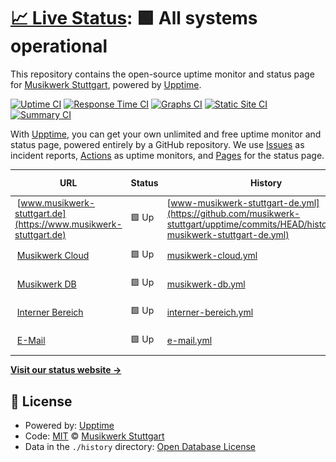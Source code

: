 # [📈 Live Status](https://musikwerk-stuttgart.github.io/upptime): <!--live status--> **🟩 All systems operational**

This repository contains the open-source uptime monitor and status page for [Musikwerk Stuttgart](https://www.musikwerk-stuttgart.de), powered by [Upptime](https://github.com/upptime/upptime).

[![Uptime CI](https://github.com/musikwerk-stuttgart/upptime/workflows/Uptime%20CI/badge.svg)](https://github.com/musikwerk-stuttgart/upptime/actions?query=workflow%3A%22Uptime+CI%22)
[![Response Time CI](https://github.com/musikwerk-stuttgart/upptime/workflows/Response%20Time%20CI/badge.svg)](https://github.com/musikwerk-stuttgart/upptime/actions?query=workflow%3A%22Response+Time+CI%22)
[![Graphs CI](https://github.com/musikwerk-stuttgart/upptime/workflows/Graphs%20CI/badge.svg)](https://github.com/musikwerk-stuttgart/upptime/actions?query=workflow%3A%22Graphs+CI%22)
[![Static Site CI](https://github.com/musikwerk-stuttgart/upptime/workflows/Static%20Site%20CI/badge.svg)](https://github.com/musikwerk-stuttgart/upptime/actions?query=workflow%3A%22Static+Site+CI%22)
[![Summary CI](https://github.com/musikwerk-stuttgart/upptime/workflows/Summary%20CI/badge.svg)](https://github.com/musikwerk-stuttgart/upptime/actions?query=workflow%3A%22Summary+CI%22)

With [Upptime](https://upptime.js.org), you can get your own unlimited and free uptime monitor and status page, powered entirely by a GitHub repository. We use [Issues](https://github.com/musikwerk-stuttgart/upptime/issues) as incident reports, [Actions](https://github.com/musikwerk-stuttgart/upptime/actions) as uptime monitors, and [Pages](https://musikwerk-stuttgart.github.io/upptime) for the status page.

<!--start: status pages-->
<!-- This summary is generated by Upptime (https://github.com/upptime/upptime) -->
<!-- Do not edit this manually, your changes will be overwritten -->
<!-- prettier-ignore -->
| URL | Status | History | Response Time | Uptime |
| --- | ------ | ------- | ------------- | ------ |
| <img alt="" src="https://icons.duckduckgo.com/ip3/www.musikwerk-stuttgart.de.ico" height="13"> [www.musikwerk-stuttgart.de](https://www.musikwerk-stuttgart.de) | 🟩 Up | [www-musikwerk-stuttgart-de.yml](https://github.com/musikwerk-stuttgart/upptime/commits/HEAD/history/www-musikwerk-stuttgart-de.yml) | <details><summary><img alt="Response time graph" src="./graphs/www-musikwerk-stuttgart-de/response-time-week.png" height="20"> 2196ms</summary><br><a href="https://status.musikwerk-stuttgart.de/history/www-musikwerk-stuttgart-de"><img alt="Response time 2841" src="https://img.shields.io/endpoint?url=https%3A%2F%2Fraw.githubusercontent.com%2Fmusikwerk-stuttgart%2Fupptime%2FHEAD%2Fapi%2Fwww-musikwerk-stuttgart-de%2Fresponse-time.json"></a><br><a href="https://status.musikwerk-stuttgart.de/history/www-musikwerk-stuttgart-de"><img alt="24-hour response time 2137" src="https://img.shields.io/endpoint?url=https%3A%2F%2Fraw.githubusercontent.com%2Fmusikwerk-stuttgart%2Fupptime%2FHEAD%2Fapi%2Fwww-musikwerk-stuttgart-de%2Fresponse-time-day.json"></a><br><a href="https://status.musikwerk-stuttgart.de/history/www-musikwerk-stuttgart-de"><img alt="7-day response time 2196" src="https://img.shields.io/endpoint?url=https%3A%2F%2Fraw.githubusercontent.com%2Fmusikwerk-stuttgart%2Fupptime%2FHEAD%2Fapi%2Fwww-musikwerk-stuttgart-de%2Fresponse-time-week.json"></a><br><a href="https://status.musikwerk-stuttgart.de/history/www-musikwerk-stuttgart-de"><img alt="30-day response time 2164" src="https://img.shields.io/endpoint?url=https%3A%2F%2Fraw.githubusercontent.com%2Fmusikwerk-stuttgart%2Fupptime%2FHEAD%2Fapi%2Fwww-musikwerk-stuttgart-de%2Fresponse-time-month.json"></a><br><a href="https://status.musikwerk-stuttgart.de/history/www-musikwerk-stuttgart-de"><img alt="1-year response time 2841" src="https://img.shields.io/endpoint?url=https%3A%2F%2Fraw.githubusercontent.com%2Fmusikwerk-stuttgart%2Fupptime%2FHEAD%2Fapi%2Fwww-musikwerk-stuttgart-de%2Fresponse-time-year.json"></a></details> | <details><summary><a href="https://status.musikwerk-stuttgart.de/history/www-musikwerk-stuttgart-de">100.00%</a></summary><a href="https://status.musikwerk-stuttgart.de/history/www-musikwerk-stuttgart-de"><img alt="All-time uptime 100.00%" src="https://img.shields.io/endpoint?url=https%3A%2F%2Fraw.githubusercontent.com%2Fmusikwerk-stuttgart%2Fupptime%2FHEAD%2Fapi%2Fwww-musikwerk-stuttgart-de%2Fuptime.json"></a><br><a href="https://status.musikwerk-stuttgart.de/history/www-musikwerk-stuttgart-de"><img alt="24-hour uptime 100.00%" src="https://img.shields.io/endpoint?url=https%3A%2F%2Fraw.githubusercontent.com%2Fmusikwerk-stuttgart%2Fupptime%2FHEAD%2Fapi%2Fwww-musikwerk-stuttgart-de%2Fuptime-day.json"></a><br><a href="https://status.musikwerk-stuttgart.de/history/www-musikwerk-stuttgart-de"><img alt="7-day uptime 100.00%" src="https://img.shields.io/endpoint?url=https%3A%2F%2Fraw.githubusercontent.com%2Fmusikwerk-stuttgart%2Fupptime%2FHEAD%2Fapi%2Fwww-musikwerk-stuttgart-de%2Fuptime-week.json"></a><br><a href="https://status.musikwerk-stuttgart.de/history/www-musikwerk-stuttgart-de"><img alt="30-day uptime 100.00%" src="https://img.shields.io/endpoint?url=https%3A%2F%2Fraw.githubusercontent.com%2Fmusikwerk-stuttgart%2Fupptime%2FHEAD%2Fapi%2Fwww-musikwerk-stuttgart-de%2Fuptime-month.json"></a><br><a href="https://status.musikwerk-stuttgart.de/history/www-musikwerk-stuttgart-de"><img alt="1-year uptime 100.00%" src="https://img.shields.io/endpoint?url=https%3A%2F%2Fraw.githubusercontent.com%2Fmusikwerk-stuttgart%2Fupptime%2FHEAD%2Fapi%2Fwww-musikwerk-stuttgart-de%2Fuptime-year.json"></a></details>
| <img alt="" src="https://icons.duckduckgo.com/ip3/cloud.musikwerk-stuttgart.de.ico" height="13"> [Musikwerk Cloud](https://cloud.musikwerk-stuttgart.de) | 🟩 Up | [musikwerk-cloud.yml](https://github.com/musikwerk-stuttgart/upptime/commits/HEAD/history/musikwerk-cloud.yml) | <details><summary><img alt="Response time graph" src="./graphs/musikwerk-cloud/response-time-week.png" height="20"> 877ms</summary><br><a href="https://status.musikwerk-stuttgart.de/history/musikwerk-cloud"><img alt="Response time 1219" src="https://img.shields.io/endpoint?url=https%3A%2F%2Fraw.githubusercontent.com%2Fmusikwerk-stuttgart%2Fupptime%2FHEAD%2Fapi%2Fmusikwerk-cloud%2Fresponse-time.json"></a><br><a href="https://status.musikwerk-stuttgart.de/history/musikwerk-cloud"><img alt="24-hour response time 979" src="https://img.shields.io/endpoint?url=https%3A%2F%2Fraw.githubusercontent.com%2Fmusikwerk-stuttgart%2Fupptime%2FHEAD%2Fapi%2Fmusikwerk-cloud%2Fresponse-time-day.json"></a><br><a href="https://status.musikwerk-stuttgart.de/history/musikwerk-cloud"><img alt="7-day response time 877" src="https://img.shields.io/endpoint?url=https%3A%2F%2Fraw.githubusercontent.com%2Fmusikwerk-stuttgart%2Fupptime%2FHEAD%2Fapi%2Fmusikwerk-cloud%2Fresponse-time-week.json"></a><br><a href="https://status.musikwerk-stuttgart.de/history/musikwerk-cloud"><img alt="30-day response time 888" src="https://img.shields.io/endpoint?url=https%3A%2F%2Fraw.githubusercontent.com%2Fmusikwerk-stuttgart%2Fupptime%2FHEAD%2Fapi%2Fmusikwerk-cloud%2Fresponse-time-month.json"></a><br><a href="https://status.musikwerk-stuttgart.de/history/musikwerk-cloud"><img alt="1-year response time 1219" src="https://img.shields.io/endpoint?url=https%3A%2F%2Fraw.githubusercontent.com%2Fmusikwerk-stuttgart%2Fupptime%2FHEAD%2Fapi%2Fmusikwerk-cloud%2Fresponse-time-year.json"></a></details> | <details><summary><a href="https://status.musikwerk-stuttgart.de/history/musikwerk-cloud">100.00%</a></summary><a href="https://status.musikwerk-stuttgart.de/history/musikwerk-cloud"><img alt="All-time uptime 100.00%" src="https://img.shields.io/endpoint?url=https%3A%2F%2Fraw.githubusercontent.com%2Fmusikwerk-stuttgart%2Fupptime%2FHEAD%2Fapi%2Fmusikwerk-cloud%2Fuptime.json"></a><br><a href="https://status.musikwerk-stuttgart.de/history/musikwerk-cloud"><img alt="24-hour uptime 100.00%" src="https://img.shields.io/endpoint?url=https%3A%2F%2Fraw.githubusercontent.com%2Fmusikwerk-stuttgart%2Fupptime%2FHEAD%2Fapi%2Fmusikwerk-cloud%2Fuptime-day.json"></a><br><a href="https://status.musikwerk-stuttgart.de/history/musikwerk-cloud"><img alt="7-day uptime 100.00%" src="https://img.shields.io/endpoint?url=https%3A%2F%2Fraw.githubusercontent.com%2Fmusikwerk-stuttgart%2Fupptime%2FHEAD%2Fapi%2Fmusikwerk-cloud%2Fuptime-week.json"></a><br><a href="https://status.musikwerk-stuttgart.de/history/musikwerk-cloud"><img alt="30-day uptime 100.00%" src="https://img.shields.io/endpoint?url=https%3A%2F%2Fraw.githubusercontent.com%2Fmusikwerk-stuttgart%2Fupptime%2FHEAD%2Fapi%2Fmusikwerk-cloud%2Fuptime-month.json"></a><br><a href="https://status.musikwerk-stuttgart.de/history/musikwerk-cloud"><img alt="1-year uptime 100.00%" src="https://img.shields.io/endpoint?url=https%3A%2F%2Fraw.githubusercontent.com%2Fmusikwerk-stuttgart%2Fupptime%2FHEAD%2Fapi%2Fmusikwerk-cloud%2Fuptime-year.json"></a></details>
| <img alt="" src="https://icons.duckduckgo.com/ip3/db.musikwerk-stuttgart.de.ico" height="13"> [Musikwerk DB](https://db.musikwerk-stuttgart.de) | 🟩 Up | [musikwerk-db.yml](https://github.com/musikwerk-stuttgart/upptime/commits/HEAD/history/musikwerk-db.yml) | <details><summary><img alt="Response time graph" src="./graphs/musikwerk-db/response-time-week.png" height="20"> 831ms</summary><br><a href="https://status.musikwerk-stuttgart.de/history/musikwerk-db"><img alt="Response time 1111" src="https://img.shields.io/endpoint?url=https%3A%2F%2Fraw.githubusercontent.com%2Fmusikwerk-stuttgart%2Fupptime%2FHEAD%2Fapi%2Fmusikwerk-db%2Fresponse-time.json"></a><br><a href="https://status.musikwerk-stuttgart.de/history/musikwerk-db"><img alt="24-hour response time 871" src="https://img.shields.io/endpoint?url=https%3A%2F%2Fraw.githubusercontent.com%2Fmusikwerk-stuttgart%2Fupptime%2FHEAD%2Fapi%2Fmusikwerk-db%2Fresponse-time-day.json"></a><br><a href="https://status.musikwerk-stuttgart.de/history/musikwerk-db"><img alt="7-day response time 831" src="https://img.shields.io/endpoint?url=https%3A%2F%2Fraw.githubusercontent.com%2Fmusikwerk-stuttgart%2Fupptime%2FHEAD%2Fapi%2Fmusikwerk-db%2Fresponse-time-week.json"></a><br><a href="https://status.musikwerk-stuttgart.de/history/musikwerk-db"><img alt="30-day response time 779" src="https://img.shields.io/endpoint?url=https%3A%2F%2Fraw.githubusercontent.com%2Fmusikwerk-stuttgart%2Fupptime%2FHEAD%2Fapi%2Fmusikwerk-db%2Fresponse-time-month.json"></a><br><a href="https://status.musikwerk-stuttgart.de/history/musikwerk-db"><img alt="1-year response time 1111" src="https://img.shields.io/endpoint?url=https%3A%2F%2Fraw.githubusercontent.com%2Fmusikwerk-stuttgart%2Fupptime%2FHEAD%2Fapi%2Fmusikwerk-db%2Fresponse-time-year.json"></a></details> | <details><summary><a href="https://status.musikwerk-stuttgart.de/history/musikwerk-db">100.00%</a></summary><a href="https://status.musikwerk-stuttgart.de/history/musikwerk-db"><img alt="All-time uptime 100.00%" src="https://img.shields.io/endpoint?url=https%3A%2F%2Fraw.githubusercontent.com%2Fmusikwerk-stuttgart%2Fupptime%2FHEAD%2Fapi%2Fmusikwerk-db%2Fuptime.json"></a><br><a href="https://status.musikwerk-stuttgart.de/history/musikwerk-db"><img alt="24-hour uptime 100.00%" src="https://img.shields.io/endpoint?url=https%3A%2F%2Fraw.githubusercontent.com%2Fmusikwerk-stuttgart%2Fupptime%2FHEAD%2Fapi%2Fmusikwerk-db%2Fuptime-day.json"></a><br><a href="https://status.musikwerk-stuttgart.de/history/musikwerk-db"><img alt="7-day uptime 100.00%" src="https://img.shields.io/endpoint?url=https%3A%2F%2Fraw.githubusercontent.com%2Fmusikwerk-stuttgart%2Fupptime%2FHEAD%2Fapi%2Fmusikwerk-db%2Fuptime-week.json"></a><br><a href="https://status.musikwerk-stuttgart.de/history/musikwerk-db"><img alt="30-day uptime 100.00%" src="https://img.shields.io/endpoint?url=https%3A%2F%2Fraw.githubusercontent.com%2Fmusikwerk-stuttgart%2Fupptime%2FHEAD%2Fapi%2Fmusikwerk-db%2Fuptime-month.json"></a><br><a href="https://status.musikwerk-stuttgart.de/history/musikwerk-db"><img alt="1-year uptime 100.00%" src="https://img.shields.io/endpoint?url=https%3A%2F%2Fraw.githubusercontent.com%2Fmusikwerk-stuttgart%2Fupptime%2FHEAD%2Fapi%2Fmusikwerk-db%2Fuptime-year.json"></a></details>
| <img alt="" src="https://icons.duckduckgo.com/ip3/intern.musikwerk-stuttgart.de.ico" height="13"> [Interner Bereich](https://intern.musikwerk-stuttgart.de) | 🟩 Up | [interner-bereich.yml](https://github.com/musikwerk-stuttgart/upptime/commits/HEAD/history/interner-bereich.yml) | <details><summary><img alt="Response time graph" src="./graphs/interner-bereich/response-time-week.png" height="20"> 825ms</summary><br><a href="https://status.musikwerk-stuttgart.de/history/interner-bereich"><img alt="Response time 624" src="https://img.shields.io/endpoint?url=https%3A%2F%2Fraw.githubusercontent.com%2Fmusikwerk-stuttgart%2Fupptime%2FHEAD%2Fapi%2Finterner-bereich%2Fresponse-time.json"></a><br><a href="https://status.musikwerk-stuttgart.de/history/interner-bereich"><img alt="24-hour response time 525" src="https://img.shields.io/endpoint?url=https%3A%2F%2Fraw.githubusercontent.com%2Fmusikwerk-stuttgart%2Fupptime%2FHEAD%2Fapi%2Finterner-bereich%2Fresponse-time-day.json"></a><br><a href="https://status.musikwerk-stuttgart.de/history/interner-bereich"><img alt="7-day response time 825" src="https://img.shields.io/endpoint?url=https%3A%2F%2Fraw.githubusercontent.com%2Fmusikwerk-stuttgart%2Fupptime%2FHEAD%2Fapi%2Finterner-bereich%2Fresponse-time-week.json"></a><br><a href="https://status.musikwerk-stuttgart.de/history/interner-bereich"><img alt="30-day response time 619" src="https://img.shields.io/endpoint?url=https%3A%2F%2Fraw.githubusercontent.com%2Fmusikwerk-stuttgart%2Fupptime%2FHEAD%2Fapi%2Finterner-bereich%2Fresponse-time-month.json"></a><br><a href="https://status.musikwerk-stuttgart.de/history/interner-bereich"><img alt="1-year response time 624" src="https://img.shields.io/endpoint?url=https%3A%2F%2Fraw.githubusercontent.com%2Fmusikwerk-stuttgart%2Fupptime%2FHEAD%2Fapi%2Finterner-bereich%2Fresponse-time-year.json"></a></details> | <details><summary><a href="https://status.musikwerk-stuttgart.de/history/interner-bereich">100.00%</a></summary><a href="https://status.musikwerk-stuttgart.de/history/interner-bereich"><img alt="All-time uptime 100.00%" src="https://img.shields.io/endpoint?url=https%3A%2F%2Fraw.githubusercontent.com%2Fmusikwerk-stuttgart%2Fupptime%2FHEAD%2Fapi%2Finterner-bereich%2Fuptime.json"></a><br><a href="https://status.musikwerk-stuttgart.de/history/interner-bereich"><img alt="24-hour uptime 100.00%" src="https://img.shields.io/endpoint?url=https%3A%2F%2Fraw.githubusercontent.com%2Fmusikwerk-stuttgart%2Fupptime%2FHEAD%2Fapi%2Finterner-bereich%2Fuptime-day.json"></a><br><a href="https://status.musikwerk-stuttgart.de/history/interner-bereich"><img alt="7-day uptime 100.00%" src="https://img.shields.io/endpoint?url=https%3A%2F%2Fraw.githubusercontent.com%2Fmusikwerk-stuttgart%2Fupptime%2FHEAD%2Fapi%2Finterner-bereich%2Fuptime-week.json"></a><br><a href="https://status.musikwerk-stuttgart.de/history/interner-bereich"><img alt="30-day uptime 100.00%" src="https://img.shields.io/endpoint?url=https%3A%2F%2Fraw.githubusercontent.com%2Fmusikwerk-stuttgart%2Fupptime%2FHEAD%2Fapi%2Finterner-bereich%2Fuptime-month.json"></a><br><a href="https://status.musikwerk-stuttgart.de/history/interner-bereich"><img alt="1-year uptime 100.00%" src="https://img.shields.io/endpoint?url=https%3A%2F%2Fraw.githubusercontent.com%2Fmusikwerk-stuttgart%2Fupptime%2FHEAD%2Fapi%2Finterner-bereich%2Fuptime-year.json"></a></details>
| <img alt="" src="https://icons.duckduckgo.com/ip3/null.ico" height="13"> [E-Mail](w01368ea.kasserver.com) | 🟩 Up | [e-mail.yml](https://github.com/musikwerk-stuttgart/upptime/commits/HEAD/history/e-mail.yml) | <details><summary><img alt="Response time graph" src="./graphs/e-mail/response-time-week.png" height="20"> 114ms</summary><br><a href="https://status.musikwerk-stuttgart.de/history/e-mail"><img alt="Response time 128" src="https://img.shields.io/endpoint?url=https%3A%2F%2Fraw.githubusercontent.com%2Fmusikwerk-stuttgart%2Fupptime%2FHEAD%2Fapi%2Fe-mail%2Fresponse-time.json"></a><br><a href="https://status.musikwerk-stuttgart.de/history/e-mail"><img alt="24-hour response time 106" src="https://img.shields.io/endpoint?url=https%3A%2F%2Fraw.githubusercontent.com%2Fmusikwerk-stuttgart%2Fupptime%2FHEAD%2Fapi%2Fe-mail%2Fresponse-time-day.json"></a><br><a href="https://status.musikwerk-stuttgart.de/history/e-mail"><img alt="7-day response time 114" src="https://img.shields.io/endpoint?url=https%3A%2F%2Fraw.githubusercontent.com%2Fmusikwerk-stuttgart%2Fupptime%2FHEAD%2Fapi%2Fe-mail%2Fresponse-time-week.json"></a><br><a href="https://status.musikwerk-stuttgart.de/history/e-mail"><img alt="30-day response time 126" src="https://img.shields.io/endpoint?url=https%3A%2F%2Fraw.githubusercontent.com%2Fmusikwerk-stuttgart%2Fupptime%2FHEAD%2Fapi%2Fe-mail%2Fresponse-time-month.json"></a><br><a href="https://status.musikwerk-stuttgart.de/history/e-mail"><img alt="1-year response time 128" src="https://img.shields.io/endpoint?url=https%3A%2F%2Fraw.githubusercontent.com%2Fmusikwerk-stuttgart%2Fupptime%2FHEAD%2Fapi%2Fe-mail%2Fresponse-time-year.json"></a></details> | <details><summary><a href="https://status.musikwerk-stuttgart.de/history/e-mail">100.00%</a></summary><a href="https://status.musikwerk-stuttgart.de/history/e-mail"><img alt="All-time uptime 100.00%" src="https://img.shields.io/endpoint?url=https%3A%2F%2Fraw.githubusercontent.com%2Fmusikwerk-stuttgart%2Fupptime%2FHEAD%2Fapi%2Fe-mail%2Fuptime.json"></a><br><a href="https://status.musikwerk-stuttgart.de/history/e-mail"><img alt="24-hour uptime 100.00%" src="https://img.shields.io/endpoint?url=https%3A%2F%2Fraw.githubusercontent.com%2Fmusikwerk-stuttgart%2Fupptime%2FHEAD%2Fapi%2Fe-mail%2Fuptime-day.json"></a><br><a href="https://status.musikwerk-stuttgart.de/history/e-mail"><img alt="7-day uptime 100.00%" src="https://img.shields.io/endpoint?url=https%3A%2F%2Fraw.githubusercontent.com%2Fmusikwerk-stuttgart%2Fupptime%2FHEAD%2Fapi%2Fe-mail%2Fuptime-week.json"></a><br><a href="https://status.musikwerk-stuttgart.de/history/e-mail"><img alt="30-day uptime 100.00%" src="https://img.shields.io/endpoint?url=https%3A%2F%2Fraw.githubusercontent.com%2Fmusikwerk-stuttgart%2Fupptime%2FHEAD%2Fapi%2Fe-mail%2Fuptime-month.json"></a><br><a href="https://status.musikwerk-stuttgart.de/history/e-mail"><img alt="1-year uptime 100.00%" src="https://img.shields.io/endpoint?url=https%3A%2F%2Fraw.githubusercontent.com%2Fmusikwerk-stuttgart%2Fupptime%2FHEAD%2Fapi%2Fe-mail%2Fuptime-year.json"></a></details>

<!--end: status pages-->

[**Visit our status website →**](https://musikwerk-stuttgart.github.io/upptime)

## 📄 License

- Powered by: [Upptime](https://github.com/upptime/upptime)
- Code: [MIT](./LICENSE) © [Musikwerk Stuttgart](https://www.musikwerk-stuttgart.de)
- Data in the `./history` directory: [Open Database License](https://opendatacommons.org/licenses/odbl/1-0/)
